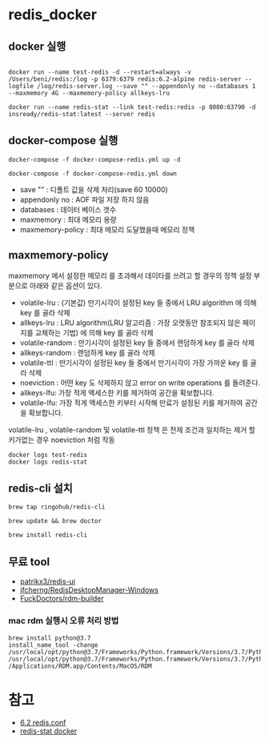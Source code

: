 # redis_docker

## docker 실행

```

docker run --name test-redis -d --restart=always -v /Users/beni/redis:/log -p 6379:6379 redis:6.2-alpine redis-server --logfile /log/redis-server.log --save "" --appendonly no --databases 1 --maxmemory 4G --maxmemory-policy allkeys-lru

docker run --name redis-stat --link test-redis:redis -p 8080:63790 -d insready/redis-stat:latest --server redis

```

## docker-compose 실행

```
docker-compose -f docker-compose-redis.yml up -d

docker-compose -f docker-compose-redis.yml down

```

* save "" : 디폴트 값을 삭제 처리(save 60 10000)
* appendonly no : AOF 파일 저장 하지 않음
* databases : 데이터 베이스 갯수
* maxmemory : 최대 메모리 용량
* maxmemory-policy : 최대 메모리 도달했을때 메모리 정책

## maxmemory-policy
maxmemory 에서 설정한 메모리 를 초과해서 데이타를 쓰려고 할 경우의 정책 설정 부분으로 아래와 같은 옵션이 있다.

* volatile-lru : (기본값) 만기시각이 설정된 key 들 중에서 LRU algorithm 에 의해 key 를 골라 삭제
* allkeys-lru : LRU algorithm(LRU 알고리즘 : 가장 오랫동안 참조되지 않은 페이지를 교체하는 기법) 에 의해 key 를 골라 삭제
* volatile-random : 만기시각이 설정된 key 들 중에서 랜덤하게 key 를 골라 삭제
* allkeys-random : 랜덤하게 key 를 골라 삭제
* volatile-ttl : 만기시각이 설정된 key 들 중에서 만기시각이 가장 가까운 key 를 골라 삭제
* noeviction : 어떤 key 도 삭제하지 않고 error on write operations 를 돌려준다.
* allkeys-lfu: 가장 적게 액세스한 키를 제거하여 공간을 확보합니다.
* volatile-lfu: 가장 적게 액세스한 키부터 시작해 만료가 설정된 키를 제거하여 공간을 확보합니다.


volatile-lru , volatile-random 및 volatile-ttl 정책 은 전제 조건과 일치하는 제거 할 키가없는 경우 noeviction 처럼 작동


```
docker logs test-redis
docker logs redis-stat
```

## redis-cli 설치

```
brew tap ringohub/redis-cli

brew update && brew doctor

brew install redis-cli
```

## 무료 tool

* [patrikx3/redis-ui](https://github.com/patrikx3/redis-ui)
* [jfcherng/RedisDesktopManager-Windows](https://github.com/jfcherng/RedisDesktopManager-Windows)
* [FuckDoctors/rdm-builder](https://github.com/FuckDoctors/rdm-builder)

### mac rdm 실행시 오류 처리 방법 
```
brew install python@3.7
install_name_tool -change /usr/local/opt/python@3.7/Frameworks/Python.framework/Versions/3.7/Python /usr/local/opt/python@3.7/Frameworks/Python.framework/Versions/3.7/Python /Applications/RDM.app/Contents/MacOS/RDM

```


# 참고
* [6.2 redis.conf](https://github.com/redis/redis/blob/6.2/redis.conf)
* [redis-stat docker](https://hub.docker.com/r/insready/redis-stat/)
